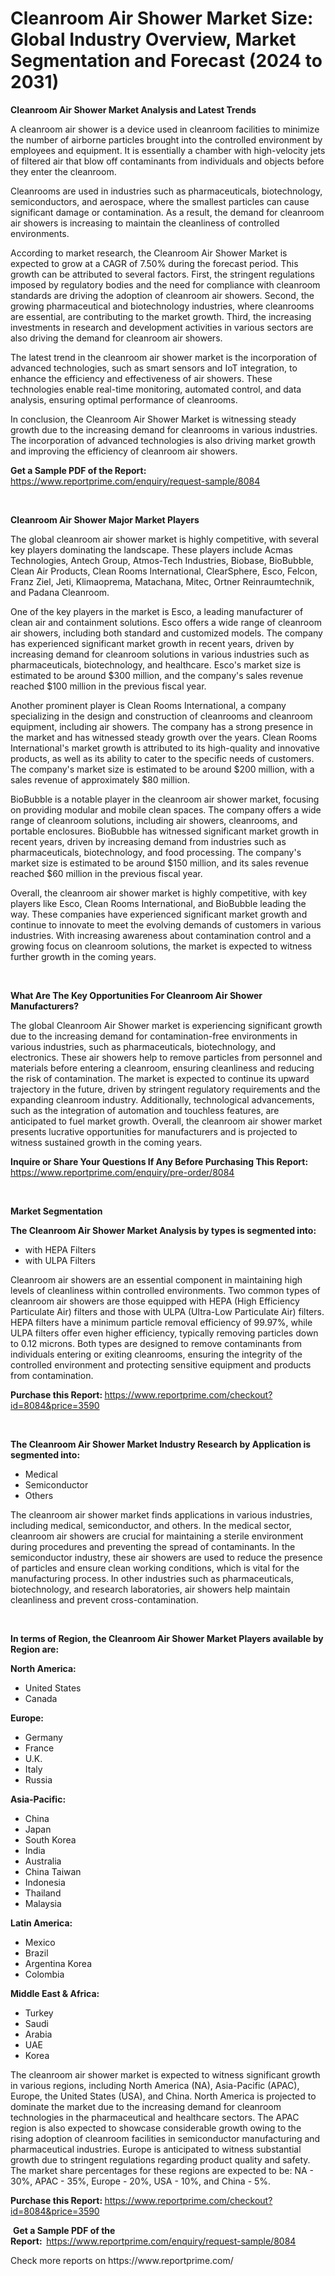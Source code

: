 <p><h1>Cleanroom Air Shower Market Size: Global Industry Overview, Market Segmentation and Forecast (2024 to 2031)</h1></p><p><strong>Cleanroom Air Shower Market Analysis and Latest Trends</strong></p>
<p><p>A cleanroom air shower is a device used in cleanroom facilities to minimize the number of airborne particles brought into the controlled environment by employees and equipment. It is essentially a chamber with high-velocity jets of filtered air that blow off contaminants from individuals and objects before they enter the cleanroom.</p><p>Cleanrooms are used in industries such as pharmaceuticals, biotechnology, semiconductors, and aerospace, where the smallest particles can cause significant damage or contamination. As a result, the demand for cleanroom air showers is increasing to maintain the cleanliness of controlled environments.</p><p>According to market research, the Cleanroom Air Shower Market is expected to grow at a CAGR of 7.50% during the forecast period. This growth can be attributed to several factors. First, the stringent regulations imposed by regulatory bodies and the need for compliance with cleanroom standards are driving the adoption of cleanroom air showers. Second, the growing pharmaceutical and biotechnology industries, where cleanrooms are essential, are contributing to the market growth. Third, the increasing investments in research and development activities in various sectors are also driving the demand for cleanroom air showers.</p><p>The latest trend in the cleanroom air shower market is the incorporation of advanced technologies, such as smart sensors and IoT integration, to enhance the efficiency and effectiveness of air showers. These technologies enable real-time monitoring, automated control, and data analysis, ensuring optimal performance of cleanrooms.</p><p>In conclusion, the Cleanroom Air Shower Market is witnessing steady growth due to the increasing demand for cleanrooms in various industries. The incorporation of advanced technologies is also driving market growth and improving the efficiency of cleanroom air showers.</p></p>
<p><strong>Get a Sample PDF of the Report:&nbsp;</strong> <a href="https://www.reportprime.com/enquiry/request-sample/8084">https://www.reportprime.com/enquiry/request-sample/8084</a></p>
<p>&nbsp;</p>
<p><strong>Cleanroom Air Shower Major Market Players</strong></p>
<p><p>The global cleanroom air shower market is highly competitive, with several key players dominating the landscape. These players include Acmas Technologies, Antech Group, Atmos-Tech Industries, Biobase, BioBubble, Clean Air Products, Clean Rooms International, ClearSphere, Esco, Felcon, Franz Ziel, Jeti, Klimaoprema, Matachana, Mitec, Ortner Reinraumtechnik, and Padana Cleanroom.</p><p>One of the key players in the market is Esco, a leading manufacturer of clean air and containment solutions. Esco offers a wide range of cleanroom air showers, including both standard and customized models. The company has experienced significant market growth in recent years, driven by increasing demand for cleanroom solutions in various industries such as pharmaceuticals, biotechnology, and healthcare. Esco's market size is estimated to be around $300 million, and the company's sales revenue reached $100 million in the previous fiscal year.</p><p>Another prominent player is Clean Rooms International, a company specializing in the design and construction of cleanrooms and cleanroom equipment, including air showers. The company has a strong presence in the market and has witnessed steady growth over the years. Clean Rooms International's market growth is attributed to its high-quality and innovative products, as well as its ability to cater to the specific needs of customers. The company's market size is estimated to be around $200 million, with a sales revenue of approximately $80 million.</p><p>BioBubble is a notable player in the cleanroom air shower market, focusing on providing modular and mobile clean spaces. The company offers a wide range of cleanroom solutions, including air showers, cleanrooms, and portable enclosures. BioBubble has witnessed significant market growth in recent years, driven by increasing demand from industries such as pharmaceuticals, biotechnology, and food processing. The company's market size is estimated to be around $150 million, and its sales revenue reached $60 million in the previous fiscal year.</p><p>Overall, the cleanroom air shower market is highly competitive, with key players like Esco, Clean Rooms International, and BioBubble leading the way. These companies have experienced significant market growth and continue to innovate to meet the evolving demands of customers in various industries. With increasing awareness about contamination control and a growing focus on cleanroom solutions, the market is expected to witness further growth in the coming years.</p></p>
<p>&nbsp;</p>
<p><strong>What Are The Key Opportunities For Cleanroom Air Shower Manufacturers?</strong></p>
<p><p>The global Cleanroom Air Shower market is experiencing significant growth due to the increasing demand for contamination-free environments in various industries, such as pharmaceuticals, biotechnology, and electronics. These air showers help to remove particles from personnel and materials before entering a cleanroom, ensuring cleanliness and reducing the risk of contamination. The market is expected to continue its upward trajectory in the future, driven by stringent regulatory requirements and the expanding cleanroom industry. Additionally, technological advancements, such as the integration of automation and touchless features, are anticipated to fuel market growth. Overall, the cleanroom air shower market presents lucrative opportunities for manufacturers and is projected to witness sustained growth in the coming years.</p></p>
<p><strong>Inquire or Share Your Questions If Any Before Purchasing This Report:</strong> <a href="https://www.reportprime.com/enquiry/pre-order/8084">https://www.reportprime.com/enquiry/pre-order/8084</a></p>
<p>&nbsp;</p>
<p><strong>Market Segmentation</strong></p>
<p><strong>The Cleanroom Air Shower Market Analysis by types is segmented into:</strong></p>
<p><ul><li>with HEPA Filters</li><li>with ULPA Filters</li></ul></p>
<p><p>Cleanroom air showers are an essential component in maintaining high levels of cleanliness within controlled environments. Two common types of cleanroom air showers are those equipped with HEPA (High Efficiency Particulate Air) filters and those with ULPA (Ultra-Low Particulate Air) filters. HEPA filters have a minimum particle removal efficiency of 99.97%, while ULPA filters offer even higher efficiency, typically removing particles down to 0.12 microns. Both types are designed to remove contaminants from individuals entering or exiting cleanrooms, ensuring the integrity of the controlled environment and protecting sensitive equipment and products from contamination.</p></p>
<p><strong>Purchase this Report:&nbsp;</strong><a href="https://www.reportprime.com/checkout?id=8084&price=3590">https://www.reportprime.com/checkout?id=8084&price=3590</a></p>
<p>&nbsp;</p>
<p><strong>The Cleanroom Air Shower Market Industry Research by Application is segmented into:</strong></p>
<p><ul><li>Medical</li><li>Semiconductor</li><li>Others</li></ul></p>
<p><p>The cleanroom air shower market finds applications in various industries, including medical, semiconductor, and others. In the medical sector, cleanroom air showers are crucial for maintaining a sterile environment during procedures and preventing the spread of contaminants. In the semiconductor industry, these air showers are used to reduce the presence of particles and ensure clean working conditions, which is vital for the manufacturing process. In other industries such as pharmaceuticals, biotechnology, and research laboratories, air showers help maintain cleanliness and prevent cross-contamination.</p></p>
<p>&nbsp;</p>
<p><strong>In terms of Region, the Cleanroom Air Shower Market Players available by Region are:</strong></p>
<p>
    <p> <strong> North America: </strong>
        <ul>
            <li>United States</li>
            <li>Canada</li>
        </ul>
        </p> 
    <p> <strong> Europe: </strong>
        <ul>
            <li>Germany</li>
            <li>France</li>
            <li>U.K.</li>
            <li>Italy</li>
            <li>Russia</li>
        </ul>
        </p> 
    <p> <strong> Asia-Pacific: </strong>
        <ul>
            <li>China</li>
            <li>Japan</li>
            <li>South Korea</li>
            <li>India</li>
            <li>Australia</li>
            <li>China Taiwan</li>
            <li>Indonesia</li>
            <li>Thailand</li>
            <li>Malaysia</li>
        </ul>
        </p> 
    <p> <strong> Latin America: </strong>
        <ul>
            <li>Mexico</li>
            <li>Brazil</li>
            <li>Argentina Korea</li>
            <li>Colombia</li>
        </ul>
        </p> 
    <p> <strong> Middle East & Africa: </strong>
        <ul>
            <li>Turkey</li>
            <li>Saudi</li>
            <li>Arabia</li>
            <li>UAE</li>
            <li>Korea</li>
        </ul>
    </p>
    </p>
<p><p>The cleanroom air shower market is expected to witness significant growth in various regions, including North America (NA), Asia-Pacific (APAC), Europe, the United States (USA), and China. North America is projected to dominate the market due to the increasing demand for cleanroom technologies in the pharmaceutical and healthcare sectors. The APAC region is also expected to showcase considerable growth owing to the rising adoption of cleanroom facilities in semiconductor manufacturing and pharmaceutical industries. Europe is anticipated to witness substantial growth due to stringent regulations regarding product quality and safety. The market share percentages for these regions are expected to be: NA - 30%, APAC - 35%, Europe - 20%, USA - 10%, and China - 5%.</p></p>
<p><strong>Purchase this Report: </strong><a href="https://www.reportprime.com/checkout?id=8084&price=3590">https://www.reportprime.com/checkout?id=8084&price=3590</a></p>
<p>&nbsp;<strong>Get a Sample PDF of the Report:&nbsp;&nbsp;</strong><a href="https://www.reportprime.com/enquiry/request-sample/8084">https://www.reportprime.com/enquiry/request-sample/8084</a></p>
<p><strong></strong></p>
<p>Check more reports on https://www.reportprime.com/</p>